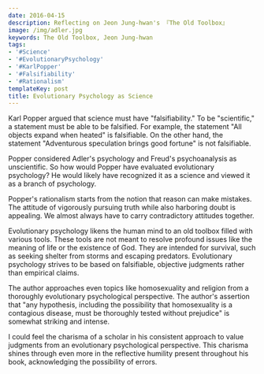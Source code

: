 ```yaml
---
date: 2016-04-15
description: Reflecting on Jeon Jung-hwan's 『The Old Toolbox』
image: /img/adler.jpg
keywords: The Old Toolbox, Jeon Jung-hwan
tags:
- '#Science'
- '#EvolutionaryPsychology'
- '#KarlPopper'
- '#Falsifiability'
- '#Rationalism'
templateKey: post
title: Evolutionary Psychology as Science
---
```


Karl Popper argued that science must have "falsifiability." To be "scientific," a statement must be able to be falsified. For example, the statement "All objects expand when heated" is falsifiable. On the other hand, the statement "Adventurous speculation brings good fortune" is not falsifiable.

Popper considered Adler's psychology and Freud's psychoanalysis as unscientific. So how would Popper have evaluated evolutionary psychology? He would likely have recognized it as a science and viewed it as a branch of psychology.

Popper's rationalism starts from the notion that reason can make mistakes. The attitude of vigorously pursuing truth while also harboring doubt is appealing. We almost always have to carry contradictory attitudes together.

Evolutionary psychology likens the human mind to an old toolbox filled with various tools. These tools are not meant to resolve profound issues like the meaning of life or the existence of God. They are intended for survival, such as seeking shelter from storms and escaping predators. Evolutionary psychology strives to be based on falsifiable, objective judgments rather than empirical claims.

The author approaches even topics like homosexuality and religion from a thoroughly evolutionary psychological perspective. The author's assertion that "any hypothesis, including the possibility that homosexuality is a contagious disease, must be thoroughly tested without prejudice" is somewhat striking and intense.

I could feel the charisma of a scholar in his consistent approach to value judgments from an evolutionary psychological perspective. This charisma shines through even more in the reflective humility present throughout his book, acknowledging the possibility of errors.